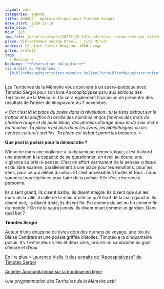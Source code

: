 ```yaml
---
layout: post
categories: agenda
title: ANNULÉ - Apéro-poétique avec Timotéo Sergoï
date_start: 2020-11-10
date_stop: ""
hour: 18h
img_file: /assets/uploads/20201110_tdlm_editions_rencontresergoi_sitetm.jpg
place: Bibliothèque George Orwell - Cité Miroir
address: 22 place Xavier-Neujean. 4000 Liège
price: Gratuit
tags:
  - Rencontre
booking: "**Réservation obligatoire**  
via e-mail ou téléphone :
  [bibliotheque@territoires-memoire.be](mailto:bibliotheque@territoires-memoire.be) / 04 232 70 62"
---
```

Les Territoires de la Mémoire vous convient à un apéro-poétique avec Timotéo Sergoï pour son livre *Apocapitalypse* paru aux éditions des Territoires de la Mémoire. Ce sera également l'occasion de présenter des résultats de l’atelier de linogravure du 7 novembre.

*« Car c’est là la place du poète dans la révolution : tu te tiens debout sur le trottoir et tu souffles à l’oreille des hommes et des femmes des mots de charbon rouge et de pluie bleue, des phrases d’orage doux et de soie rêche au toucher. Ta place n’est plus dans les livres, les bibliothèques ou les centres culturels stériles. Ta place est debout parmi les braseros. »*

**Que peut la poésie pour la démocratie ?** 

S’inscrire dans une vigilance à la dynamique démocratique, c’est d’abord une attention à la capacité de se questionner, un éveil au doute, une vigilance au prêt-à-penser. C’est un effort permanent de la pensée critique et du libre examen, parallèlement à une place pour les émotions, pour les sens, pour ce qui relève du vécu. Et c’est accessible à toutes et tous : nous sommes tous légitimes pour faire de la poésie. Elle n’est réservée à personne.

Ils disent grand, ils disent barbu, ils disent maigre. Ils disent que sur les murs de la ville, il colle de la main droite ce qu’il écrit de la main gauche. Ils disent noir, ils disent triste, ils disent fin. Fin comme du sel ou fin comme fin du monde ? On ne le saura jamais. Ils disent muet comme un gardien. Dans quel but ?

**Timotéo Sergoï**

Auteur d’une douzaine de livres dont des carnets de voyage, une bio de Blaise Cendrars et une poésie griffée d’étoiles, Timotéo a la cinquantaine poilue. Il vit entre deux villes et deux ciels, pris en un sandwiche au goût d’encre et d’eau.

En lire plus > [Laurence Vielle lit des extraits de "Apocapitalypse" de Timotéo Sergoï](https://www.rtbf.be/musiq3/emissions/detail_laurence-vielle-lit-la-poesie/accueil/article_laurence-vielle-lit-des-extraits-de-apocapitalypse-de-timoteo-sergoi?id=10491757&programId=16664)

[Acheter Apocapitalypse sur la boutique en ligne ](https://boutique.territoires-memoire.be/fr/nos-livres/49-apocapitalypse.html)



*Une programmation des Territoires de la Mémoire asbl*